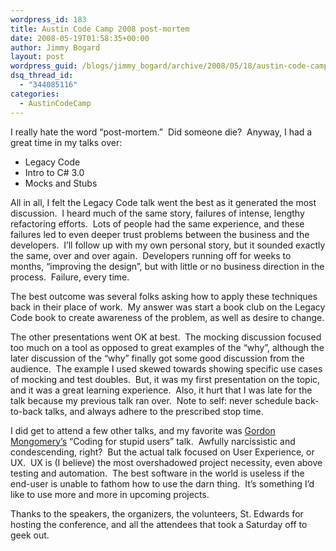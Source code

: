 ```yaml
---
wordpress_id: 183
title: Austin Code Camp 2008 post-mortem
date: 2008-05-19T01:58:35+00:00
author: Jimmy Bogard
layout: post
wordpress_guid: /blogs/jimmy_bogard/archive/2008/05/18/austin-code-camp-2008-post-mortem.aspx
dsq_thread_id:
  - "344085116"
categories:
  - AustinCodeCamp
---
```

I really hate the word &#8220;post-mortem.&#8221;&nbsp; Did someone die?&nbsp; Anyway, I had a great time in my talks over:

  * Legacy Code
  * Intro to C# 3.0
  * Mocks and Stubs

All in all, I felt the Legacy Code talk went the best as it generated the most discussion.&nbsp; I heard much of the same story, failures of intense, lengthy refactoring efforts.&nbsp; Lots of people had the same experience, and these failures led to even deeper trust problems between the business and the developers.&nbsp; I&#8217;ll follow up with my own personal story, but it sounded exactly the same, over and over again.&nbsp; Developers running off for weeks to months, &#8220;improving the design&#8221;, but with little or no business direction in the process.&nbsp; Failure, every time.

The best outcome was several folks asking how to apply these techniques back in their place of work.&nbsp; My answer was start a book club on the Legacy Code book to create awareness of the problem, as well as desire to change.

The other presentations went OK at best.&nbsp; The mocking discussion focused too much on a tool as opposed to great examples of the &#8220;why&#8221;, although the later discussion of the &#8220;why&#8221; finally got some good discussion from the audience.&nbsp; The example I used skewed towards showing specific use cases of mocking and test doubles.&nbsp; But, it was my first presentation on the topic, and it was a great learning experience.&nbsp; Also, it hurt that I was late for the talk because my previous talk ran over.&nbsp; Note to self: never schedule back-to-back talks, and always adhere to the prescribed stop time.

I did get to attend a few other talks, and my favorite was [Gordon Mongomery&#8217;s](http://www.gmeta.com/) &#8220;Coding for stupid users&#8221; talk.&nbsp; Awfully narcissistic and condescending, right?&nbsp; But the actual talk focused on User Experience, or UX.&nbsp; UX is (I believe) the most overshadowed project necessity, even above testing and automation.&nbsp; The best software in the world is useless if the end-user is unable to fathom how to use the darn thing.&nbsp; It&#8217;s something I&#8217;d like to use more and more in upcoming projects.

Thanks to the speakers, the organizers, the volunteers, St. Edwards for hosting the conference, and all the attendees that took a Saturday off to geek out.
